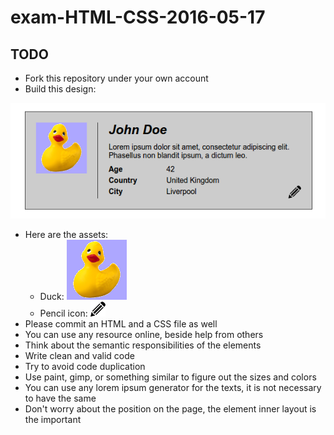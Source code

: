 # exam-HTML-CSS-2016-05-17

## TODO
 - Fork this repository under your own account
 - Build this design:

![design](1.png)
 - Here are the assets:
   - Duck: ![duck](duck.png)
   - Pencil icon: ![pencil-icon](edit-icon.png)
 - Please commit an HTML and a CSS file as well
 - You can use any resource online, beside help from others
 - Think about the semantic responsibilities of the elements
 - Write clean and valid code
 - Try to avoid code duplication
 - Use paint, gimp, or something similar to figure out the sizes and colors
 - You can use any lorem ipsum generator for the texts, it is not necessary to have the same
 - Don't worry about the position on the page, the element inner layout is the important

